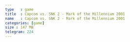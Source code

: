 ```yaml
---
type   : game
title  : Capcom vs. SNK 2 - Mark of the Millennium 2001
name   : Capcom vs. SNK 2 - Mark of the Millennium 2001
categories: [game]
size : 147 MB
telegram: 224
---
```



